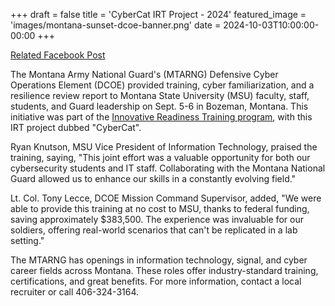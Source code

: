 +++
draft = false
title = 'CyberCat IRT Project - 2024'
featured_image = 'images/montana-sunset-dcoe-banner.png'
date = 2024-10-03T10:00:00-00:00
+++

[Related Facebook Post](https://www.facebook.com/story.php/?story_fbid=970923394852484&id=100058044968508)

The Montana Army National Guard's (MTARNG) Defensive Cyber Operations Element (DCOE) provided training, cyber familiarization, and a resilience review report to Montana State University (MSU) faculty, staff, students, and Guard leadership on Sept. 5-6 in Bozeman, Montana. This initiative was part of the [Innovative Readiness Training program](https://irt.defense.gov/), with this IRT project dubbed "CyberCat".

Ryan Knutson, MSU Vice President of Information Technology, praised the training, saying, "This joint effort was a valuable opportunity for both our cybersecurity students and IT staff. Collaborating with the Montana National Guard allowed us to enhance our skills in a constantly evolving field."

Lt. Col. Tony Lecce, DCOE Mission Command Supervisor, added, "We were able to provide this training at no cost to MSU, thanks to federal funding, saving approximately $383,500. The experience was invaluable for our soldiers, offering real-world scenarios that can't be replicated in a lab setting."

The MTARNG has openings in information technology, signal, and cyber career fields across Montana. These roles offer industry-standard training, certifications, and great benefits. For more information, contact a local recruiter or call 406-324-3164.
